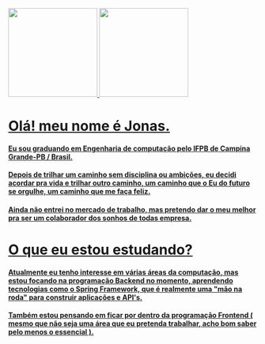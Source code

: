 <div>
<a href="https://github.com/jonasnascimento">
<img height="180em" src="https://github-readme-stats.vercel.app/api/top-langs/?username=jonasnascimento&layout=compact&langs_count=7&theme=tokyonight"/>
<img height="180em" src="https://github-readme-stats.vercel.app/api?username=jonasnascimento&show_icons=true&theme=tokyonight&include_all_commits=true&count_private=true"/>
</div>

# Olá! meu nome é Jonas.

#### Eu sou graduando em Engenharia de computação pelo IFPB de Campina Grande-PB / Brasil.
#### Depois de trilhar um caminho sem disciplina ou ambições, eu decidi acordar pra vida e trilhar outro caminho, um caminho que o Eu do futuro se orgulhe, um caminho que me faça feliz.
#### Ainda não entrei no mercado de trabalho, mas pretendo dar o meu melhor pra ser um colaborador dos sonhos de todas empresa.


# O que eu estou estudando?

#### Atualmente eu tenho interesse em várias áreas da computação, mas estou focando na programação Backend no momento, aprendendo tecnologias como o Spring Framework, que é realmente uma "mão na roda" para construir aplicações e API's.
#### Também estou pensando em ficar por dentro da programação Frontend ( mesmo que não seja uma área que eu pretenda trabalhar, acho bom saber pelo menos o essencial ).

